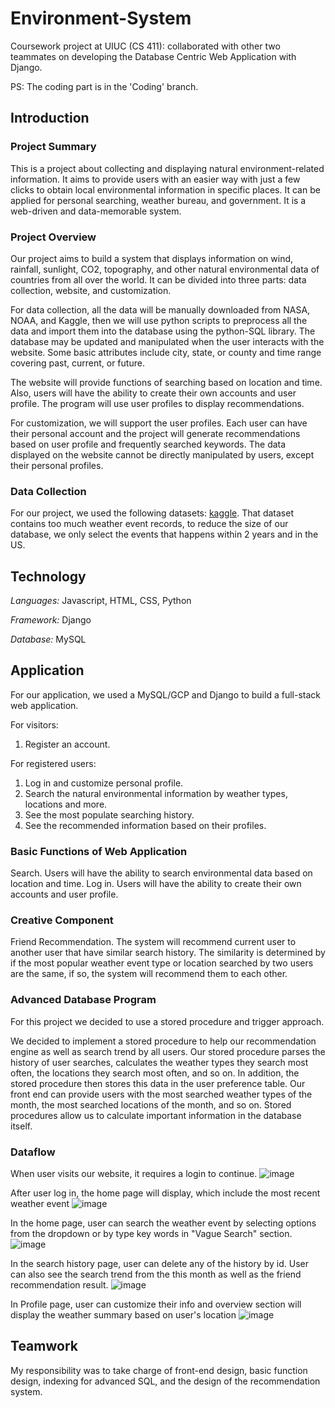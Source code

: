 # Environment-System
Coursework project at UIUC (CS 411): collaborated with other two teammates on developing the Database Centric Web Application with Django.

PS: The coding part is in the 'Coding' branch.

## Introduction
### Project Summary
This is a project about collecting and displaying natural environment-related information. It aims to provide users with an easier way with just a few clicks to obtain local environmental information in specific places. It can be applied for personal searching, weather bureau, and government. It is a web-driven and data-memorable system.

### Project Overview
Our project aims to build a system that displays information on wind, rainfall, sunlight, CO2, topography, and other natural environmental data of countries from all over the world. It can be divided into three parts: data collection, website, and customization.

For data collection, all the data will be manually downloaded from NASA, NOAA, and Kaggle, then we will use python scripts to preprocess all the data and import them into the database using the python-SQL library. The database may be updated and manipulated when the user interacts with the website. Some basic attributes include city, state, or county and time range covering past, current, or future.

The website will provide functions of searching based on location and time. Also, users will have the ability to create their own accounts and user profile. The program will use user profiles to display recommendations. 

For customization, we will support the user profiles. Each user can have their personal account and the project will generate recommendations based on user profile and frequently searched keywords. The data displayed on the website cannot be directly manipulated by users, except their personal profiles.

### Data Collection
For our project, we used the following datasets: [kaggle](https://www.kaggle.com/threnjen/40-years-of-air-quality-index-from-the-epa-daily). That dataset contains too much weather event records, to reduce the size of our database, we only select the events that happens within 2 years and in the US.

## Technology
*Languages:* Javascript, HTML, CSS, Python

*Framework:* Django

*Database:* MySQL

## Application
For our application, we used a MySQL/GCP and Django to build a full-stack web application. 

For visitors:
1. Register an account.

For registered users:
1. Log in and customize personal profile.
2. Search the natural environmental information by weather types, locations and more.
3. See the most populate searching history.
4. See the recommended information based on their profiles.

### Basic Functions of Web Application
Search. Users will have the ability to search environmental data based on location and time.
Log in. Users will have the ability to create their own accounts and user profile. 

### Creative Component
Friend Recommendation. The system will recommend current user to another user that have similar search history. The similarity is determined by if the most popular weather event type or location searched by two users are the same, if so, the system will recommend them to each other.

### Advanced Database Program
For this project we decided to use a stored procedure and trigger approach. 

We decided to implement a stored procedure to help our recommendation engine as well as search trend by all users. Our stored procedure parses the history of user searches, calculates the weather types they search most often, the locations they search most often, and so on. In addition, the stored procedure then stores this data in the user preference table. Our front end can provide users with the most searched weather types of the month, the most searched locations of the month, and so on. Stored procedures allow us to calculate important information in the database itself.

### Dataflow
When user visits our website, it requires a login to continue.
![image](https://user-images.githubusercontent.com/59858652/149225075-0a77e478-67ae-4de9-b092-0b6c34f1310c.png)

After user log in, the home page will display, which include the most recent weather event
![image](https://user-images.githubusercontent.com/59858652/149225115-4512ea14-b991-454c-af09-5d53a7db7e0a.png)

In the home page, user can search the weather event by selecting options from the dropdown or by type key words in "Vague Search" section.
![image](https://user-images.githubusercontent.com/59858652/149225150-0654af22-1230-431c-859b-749425c46a1a.png)

In the search history page, user can delete any of the history by id. User can also see the search trend from the this month as well as the friend recommendation result.
![image](https://user-images.githubusercontent.com/59858652/149225184-5b1c707d-9039-4905-98ce-abd2ebbee3e4.png)

In Profile page, user can customize their info and overview section will display the weather summary based on user's location
![image](https://user-images.githubusercontent.com/59858652/149225200-4ffa2f6f-201f-4d77-a927-28b2156572fc.png)

## Teamwork
My responsibility was to take charge of front-end design, basic function design, indexing for advanced SQL, and the design of the recommendation system.
